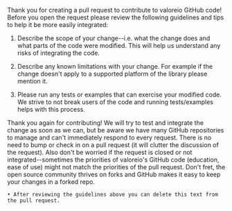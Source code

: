 Thank you for creating a pull request to contribute to valoreio GitHub code!
Before you open the request please review the following guidelines and tips to
help it be more easily integrated:

1. Describe the scope of your change--i.e. what the change does and what parts
of the code were modified. This will help us understand any risks of integrating
the code.

2. Describe any known limitations with your change. For example if the change
doesn't apply to a supported platform of the library please mention it.

3. Please run any tests or examples that can exercise your modified code. We
strive to not break users of the code and running tests/examples helps with this
process.

Thank you again for contributing! We will try to test and integrate the change
as soon as we can, but be aware we have many GitHub repositories to manage and
can't immediately respond to every request. There is no need to bump or check in
on a pull request (it will clutter the discussion of the request).
Also don't be worried if the request is closed or not integrated--sometimes the
priorities of valoreio's GitHub code (education, ease of use) might not match the
priorities of the pull request. Don't fret, the open source community thrives on
forks and GitHub makes it easy to keep your changes in a forked repo.

    • After reviewing the guidelines above you can delete this text from the pull request.
